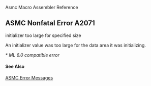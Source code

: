 Asmc Macro Assembler Reference

## ASMC Nonfatal Error A2071

initializer too large for specified size

An initializer value was too large for the data area it was initializing.

_* ML 6.0 compatible error_

#### See Also

[ASMC Error Messages](readme.md)